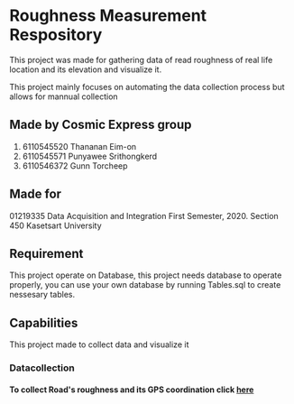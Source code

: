 # Roughness Measurement Respository

This project was made for gathering data of read roughness of real life location and its elevation and visualize it.

This project mainly focuses on automating the data collection process but allows for mannual collection

## Made by Cosmic Express group

1. 6110545520 Thananan Eim-on
2. 6110545571 Punyawee Srithongkerd
3. 6110546372 Gunn Torcheep

## Made for

01219335 Data Acquisition and Integration
First Semester, 2020. Section 450
Kasetsart University

## Requirement

This project operate on Database, this project needs database to operate properly, you can use your own database by running Tables.sql to create nessesary tables.

## Capabilities

This project made to collect data and visualize it

### Datacollection

#### To collect Road's roughness and its GPS coordination click [here](https://github.com/326th/Roughness-measurement-respository/blob/master/Data%20acquisition/GPS%20and%20Roughness%20Automation)
